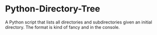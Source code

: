 Python-Directory-Tree
=====================

A Python script that lists all directories and subdirectories given an initial directory. The format is kind of fancy and in the console. 
